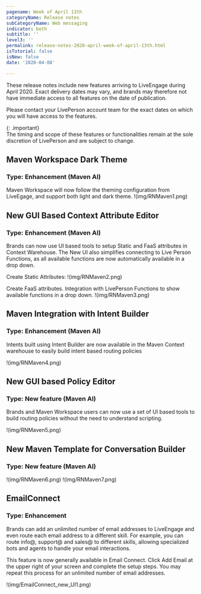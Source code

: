 ```yaml
---
pagename: Week of April 13th
categoryName: Release notes
subCategoryName: Web messaging
indicator: both
subtitle: ''
level3: ''
permalink: release-notes-2020-april-week-of-april-13th.html
isTutorial: false
isNew: false
date: '2020-04-08'

---
```


These release notes include new features arriving to LiveEngage during April 2020. Exact delivery dates may vary, and brands may therefore not have immediate access to all features on the date of publication.

Please contact your LivePerson account team for the exact dates on which you will have access to the features.

{: .important}  
The timing and scope of these features or functionalities remain at the sole discretion of LivePerson and are subject to change.

## Maven Workspace Dark Theme
### Type: Enhancement (Maven AI)

Maven Workspace will now follow the theming configuration from LiveEgage, and support both light and dark theme. 
!(img/RNMaven1.png)

## New GUI Based Context Attribute Editor
### Type: Enhancement (Maven AI)

Brands can now use UI based tools to setup Static and FaaS attributes in Context Warehouse. 
The New UI also simplifies connecting to Live Person Functions, as all available functions are now automatically available in a drop down. 

Create Static Attributes:
!(img/RNMaven2.png)

Create FaaS attributes. Integration with LivePerson Functions to show available functions in a drop down. 
!(img/RNMaven3.png)

## Maven Integration with Intent Builder
### Type: Enhancement (Maven AI)

Intents built using Intent Builder are now available in the Maven Context warehouse to easily build intent based routing policies

!(img/RNMaven4.png)

## New GUI based Policy Editor
### Type: New feature (Maven AI)

Brands and Maven Workspace users can now use a set of UI based tools to build routing policies without the need to understand scripting. 

!(img/RNMaven5.png)

## New Maven Template for Conversation Builder
### Type: New feature (Maven AI)

!(img/RNMaven6.png)
!(img/RNMaven7.png)

## EmailConnect 
### Type: Enhancement

Brands can add an unlimited number of email addresses to LiveEngage and even route each email address to a different skill. For example, you can route info@, support@ and sales@ to different skills, allowing specialized bots and agents to handle your email interactions. 

This feature is now generally available in Email Connect. Click Add Email at the upper right of your screen and complete the setup steps. You may repeat this process for an unlimited number of email addresses.

!(img/EmailConnect_new_UI1.png)

